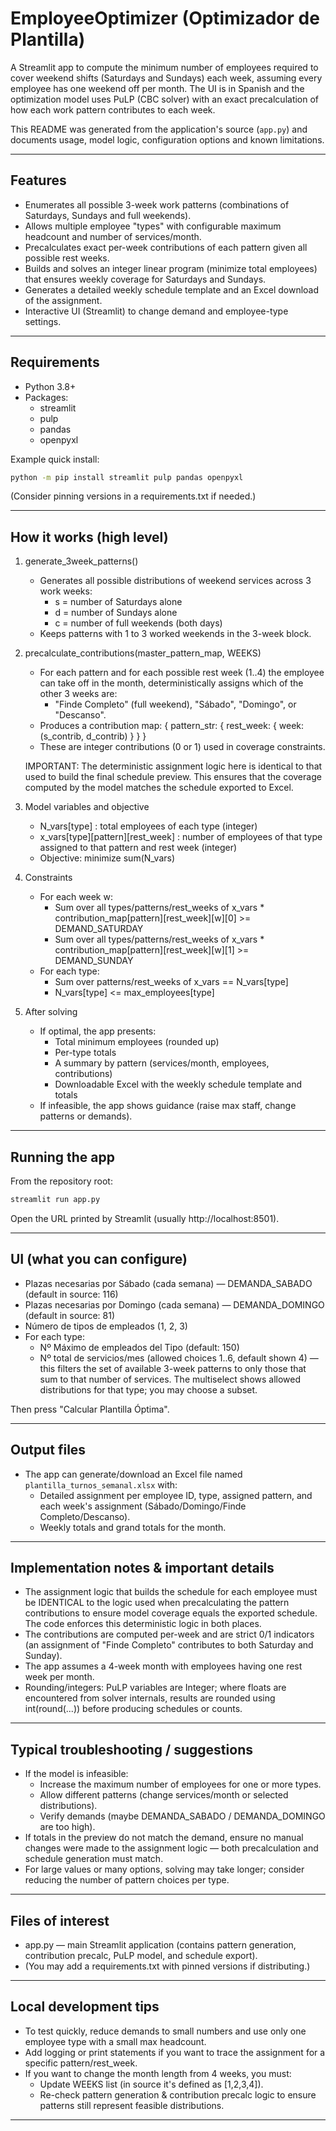 # EmployeeOptimizer (Optimizador de Plantilla)

A Streamlit app to compute the minimum number of employees required to cover weekend shifts (Saturdays and Sundays) each week, assuming every employee has one weekend off per month. The UI is in Spanish and the optimization model uses PuLP (CBC solver) with an exact precalculation of how each work pattern contributes to each week.

This README was generated from the application's source (`app.py`) and documents usage, model logic, configuration options and known limitations.

---

## Features

- Enumerates all possible 3-week work patterns (combinations of Saturdays, Sundays and full weekends).
- Allows multiple employee "types" with configurable maximum headcount and number of services/month.
- Precalculates exact per-week contributions of each pattern given all possible rest weeks.
- Builds and solves an integer linear program (minimize total employees) that ensures weekly coverage for Saturdays and Sundays.
- Generates a detailed weekly schedule template and an Excel download of the assignment.
- Interactive UI (Streamlit) to change demand and employee-type settings.

---

## Requirements

- Python 3.8+
- Packages:
  - streamlit
  - pulp
  - pandas
  - openpyxl

Example quick install:
```bash
python -m pip install streamlit pulp pandas openpyxl
```

(Consider pinning versions in a requirements.txt if needed.)

---

## How it works (high level)

1. generate_3week_patterns()
   - Generates all possible distributions of weekend services across 3 work weeks:
     - s = number of Saturdays alone
     - d = number of Sundays alone
     - c = number of full weekends (both days)
   - Keeps patterns with 1 to 3 worked weekends in the 3-week block.

2. precalculate_contributions(master_pattern_map, WEEKS)
   - For each pattern and for each possible rest week (1..4) the employee can take off in the month, deterministically assigns which of the other 3 weeks are:
     - "Finde Completo" (full weekend), "Sábado", "Domingo", or "Descanso".
   - Produces a contribution map:
     { pattern_str: { rest_week: { week: (s_contrib, d_contrib) } } }
   - These are integer contributions (0 or 1) used in coverage constraints.

   IMPORTANT: The deterministic assignment logic here is identical to that used to build the final schedule preview. This ensures that the coverage computed by the model matches the schedule exported to Excel.

3. Model variables and objective
   - N_vars[type] : total employees of each type (integer)
   - x_vars[type][pattern][rest_week] : number of employees of that type assigned to that pattern and rest week (integer)
   - Objective: minimize sum(N_vars)

4. Constraints
   - For each week w:
     - Sum over all types/patterns/rest_weeks of x_vars * contribution_map[pattern][rest_week][w][0] >= DEMAND_SATURDAY
     - Sum over all types/patterns/rest_weeks of x_vars * contribution_map[pattern][rest_week][w][1] >= DEMAND_SUNDAY
   - For each type:
     - Sum over patterns/rest_weeks of x_vars == N_vars[type]
     - N_vars[type] <= max_employees[type]

5. After solving
   - If optimal, the app presents:
     - Total minimum employees (rounded up)
     - Per-type totals
     - A summary by pattern (services/month, employees, contributions)
     - Downloadable Excel with the weekly schedule template and totals
   - If infeasible, the app shows guidance (raise max staff, change patterns or demands).

---

## Running the app

From the repository root:

```bash
streamlit run app.py
```

Open the URL printed by Streamlit (usually http://localhost:8501).

---

## UI (what you can configure)

- Plazas necesarias por Sábado (cada semana) — DEMANDA_SABADO (default in source: 116)
- Plazas necesarias por Domingo (cada semana) — DEMANDA_DOMINGO (default in source: 81)
- Número de tipos de empleados (1, 2, 3)
- For each type:
  - Nº Máximo de empleados del Tipo (default: 150)
  - Nº total de servicios/mes (allowed choices 1..6, default shown 4) — this filters the set of available 3-week patterns to only those that sum to that number of services. The multiselect shows allowed distributions for that type; you may choose a subset.

Then press "Calcular Plantilla Óptima".

---

## Output files

- The app can generate/download an Excel file named `plantilla_turnos_semanal.xlsx` with:
  - Detailed assignment per employee ID, type, assigned pattern, and each week's assignment (Sábado/Domingo/Finde Completo/Descanso).
  - Weekly totals and grand totals for the month.

---

## Implementation notes & important details

- The assignment logic that builds the schedule for each employee must be IDENTICAL to the logic used when precalculating the pattern contributions to ensure model coverage equals the exported schedule. The code enforces this deterministic logic in both places.
- The contributions are computed per-week and are strict 0/1 indicators (an assignment of "Finde Completo" contributes to both Saturday and Sunday).
- The app assumes a 4-week month with employees having one rest week per month.
- Rounding/integers: PuLP variables are Integer; where floats are encountered from solver internals, results are rounded using int(round(...)) before producing schedules or counts.

---

## Typical troubleshooting / suggestions

- If the model is infeasible:
  - Increase the maximum number of employees for one or more types.
  - Allow different patterns (change services/month or selected distributions).
  - Verify demands (maybe DEMANDA_SABADO / DEMANDA_DOMINGO are too high).
- If totals in the preview do not match the demand, ensure no manual changes were made to the assignment logic — both precalculation and schedule generation must match.
- For large values or many options, solving may take longer; consider reducing the number of pattern choices per type.

---

## Files of interest

- app.py — main Streamlit application (contains pattern generation, contribution precalc, PuLP model, and schedule export).
- (You may add a requirements.txt with pinned versions if distributing.)

---

## Local development tips

- To test quickly, reduce demands to small numbers and use only one employee type with a small max headcount.
- Add logging or print statements if you want to trace the assignment for a specific pattern/rest_week.
- If you want to change the month length from 4 weeks, you must:
  - Update WEEKS list (in source it's defined as [1,2,3,4]).
  - Re-check pattern generation & contribution precalc logic to ensure patterns still represent feasible distributions.

---